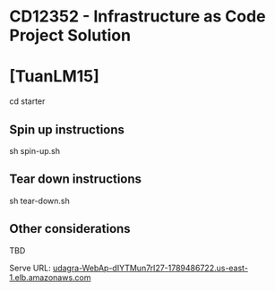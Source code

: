 # CD12352 - Infrastructure as Code Project Solution
# [TuanLM15]

cd starter

## Spin up instructions
sh spin-up.sh

## Tear down instructions
sh tear-down.sh
  
## Other considerations
TBD


Serve URL: [udagra-WebAp-dIYTMun7rI27-1789486722.us-east-1.elb.amazonaws.com](http://udagra-webap-diytmun7ri27-1789486722.us-east-1.elb.amazonaws.com/)
